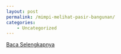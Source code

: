 ```yaml
---
layout: post
permalink: /mimpi-melihat-pasir-bangunan/
categories:
    - Uncategorized
---
```


[Baca Selengkapnya](/09)